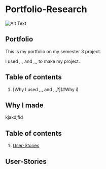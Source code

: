 # Portfolio-Research
![Alt Text](https://media0.giphy.com/media/dWesBcTLavkZuG35MI/giphy.gif?cid=ecf05e47ttj9yzh16tgd8otlygn5930l5vs548tahunuvlru&rid=giphy.gif&ct=g)

## Portfolio

This is my portfolio on my semester 3 project.

I used  ,,, and ,,, to make my project.

## Table of contents
1. [Why I used ,,, and ,,,?](#Why i)




## Why I made
kjakdjfld


## Table of contents
1. [User-Stories](#User-Stories)

## User-Stories
